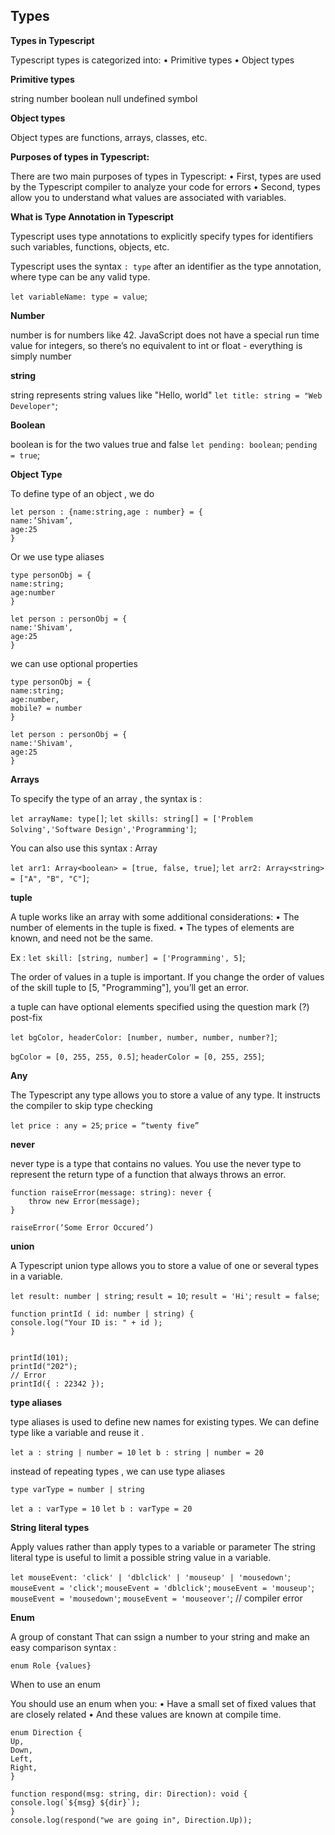 ## Types

**Types in Typescript**

Typescript types is categorized into:
• Primitive types
• Object types

**Primitive types**

string
number
boolean
null
undefined
symbol

**Object types**

Object types are functions, arrays, classes, etc.

**Purposes of types in Typescript:**

There are two main purposes of types in Typescript:
• First, types are used by the Typescript compiler to analyze your code for errors
• Second, types allow you to understand what values are associated with variables.

**What is Type Annotation in Typescript**

Typescript uses type annotations to explicitly specify types for identifiers such variables, functions, objects, etc.

Typescript uses the syntax `: type` after an identifier as the type annotation, where type can be any valid type.

`let variableName: type = value`;

**Number**

number is for numbers like 42. JavaScript does not have a special run time value for integers, so there’s no equivalent to int or float - everything is simply number

**string**

string represents string values like "Hello, world"
`let title: string = "Web Developer"`;

**Boolean**

boolean is for the two values true and false
`let pending: boolean`;
`pending = true`;

**Object Type**

To define type of an object , we do

```
let person : {name:string,age : number} = {
name:’Shivam’,
age:25
}

```

Or
we use type aliases

```
type personObj = {
name:string;
age:number
}

let person : personObj = {
name:'Shivam',
age:25
}
```

we can use optional properties

```
type personObj = {
name:string;
age:number,
mobile? = number
}

let person : personObj = {
name:'Shivam',
age:25
}
```

**Arrays**

To specify the type of an array , the syntax is :

`let arrayName: type[]`;
`let skills: string[] = ['Problem Solving','Software Design','Programming']`;

You can also use this syntax : Array<type>

`let arr1: Array<boolean> = [true, false, true]`;
`let arr2: Array<string> = ["A", "B", "C"]`;

**tuple**

A tuple works like an array with some additional considerations:
• The number of elements in the tuple is fixed.
• The types of elements are known, and need not be the same.

Ex :
`let skill: [string, number] = ['Programming', 5]`;

The order of values in a tuple is important. If you change the order of values of the skill tuple to [5, "Programming"], you’ll get an error.

a tuple can have optional elements specified using the question mark (?) post-fix

`let bgColor, headerColor: [number, number, number, number?]`;

`bgColor = [0, 255, 255, 0.5]`;
`headerColor = [0, 255, 255]`;

**Any**

The Typescript any type allows you to store a value of any type. It instructs the compiler to skip type checking

`let price : any = 25`;
`price = “twenty five”`

**never**

never type is a type that contains no values.
You use the never type to represent the return type of a function that always throws an error.

```
function raiseError(message: string): never {
    throw new Error(message);
}

raiseError(‘Some Error Occured’)
```

**union**

A Typescript union type allows you to store a value of one or several types in a variable.

`let result: number | string`;
`result = 10`;
`result = 'Hi'`;
`result = false`;

```
function printId ( id: number | string) {
console.log("Your ID is: " + id );
}


printId(101);
printId("202");
// Error
printId({ : 22342 });
```

**type aliases**

type aliases is used to define new names for existing types.
We can define type like a variable and reuse it .

`let a : string | number = 10`
`let b : string | number = 20`

instead of repeating types , we can use type aliases

`type varType = number | string`

`let a : varType = 10`
`let b : varType = 20`

**String literal types**

Apply values rather than apply types to a variable or parameter
The string literal type is useful to limit a possible string value in a variable.

`let mouseEvent: 'click' | 'dblclick' | 'mouseup' | 'mousedown'`;
`mouseEvent = 'click'`;
`mouseEvent = 'dblclick'`;
`mouseEvent = 'mouseup'`;
`mouseEvent = 'mousedown'`;
`mouseEvent = 'mouseover'`; // compiler error

**Enum**

A group of constant
That can ssign a number to your string and make an easy comparison
syntax :

`enum Role {values}`

When to use an enum

You should use an enum when you:
• Have a small set of fixed values that are closely related
• And these values are known at compile time.

```
enum Direction {
Up,
Down,
Left,
Right,
}

function respond(msg: string, dir: Direction): void {
console.log(`${msg} ${dir}`);
}
console.log(respond("we are going in", Direction.Up));

```
